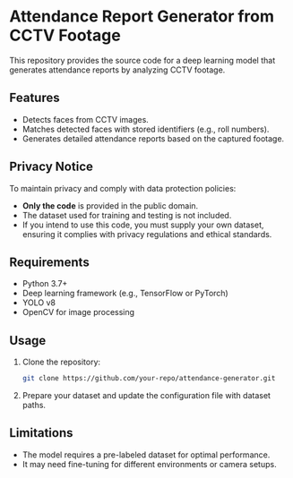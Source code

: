 # Attendance Report Generator from CCTV Footage

This repository provides the source code for a deep learning model that generates attendance reports by analyzing CCTV footage. 

## Features
- Detects faces from CCTV images.
- Matches detected faces with stored identifiers (e.g., roll numbers).
- Generates detailed attendance reports based on the captured footage.

## Privacy Notice
To maintain privacy and comply with data protection policies:
- **Only the code** is provided in the public domain.
- The dataset used for training and testing is not included.
- If you intend to use this code, you must supply your own dataset, ensuring it complies with privacy regulations and ethical standards.

## Requirements
- Python 3.7+
- Deep learning framework (e.g., TensorFlow or PyTorch)
- YOLO v8
- OpenCV for image processing

## Usage
1. Clone the repository:
   ```bash
   git clone https://github.com/your-repo/attendance-generator.git
   ```
2. Prepare your dataset and update the configuration file with dataset paths.

## Limitations
- The model requires a pre-labeled dataset for optimal performance.
- It may need fine-tuning for different environments or camera setups.
